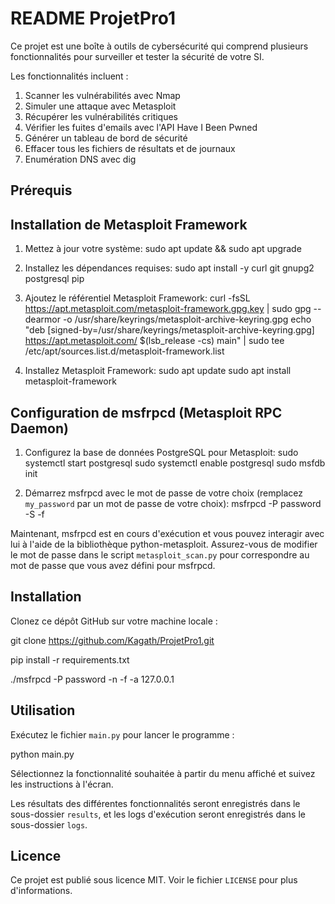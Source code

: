 # README ProjetPro1

Ce projet est une boîte à outils de cybersécurité qui comprend plusieurs fonctionnalités pour surveiller et tester la sécurité de votre SI. 

Les fonctionnalités incluent :

1. Scanner les vulnérabilités avec Nmap
2. Simuler une attaque avec Metasploit
3. Récupérer les vulnérabilités critiques
4. Vérifier les fuites d'emails avec l'API Have I Been Pwned
5. Générer un tableau de bord de sécurité
6. Effacer tous les fichiers de résultats et de journaux
7. Enumération DNS avec dig

## Prérequis

## Installation de Metasploit Framework

1. Mettez à jour votre système:
sudo apt update && sudo apt upgrade

2. Installez les dépendances requises:
sudo apt install -y curl git gnupg2 postgresql pip

3. Ajoutez le référentiel Metasploit Framework:
curl -fsSL https://apt.metasploit.com/metasploit-framework.gpg.key | sudo gpg --dearmor -o /usr/share/keyrings/metasploit-archive-keyring.gpg
echo "deb [signed-by=/usr/share/keyrings/metasploit-archive-keyring.gpg] https://apt.metasploit.com/ $(lsb_release -cs) main" | sudo tee /etc/apt/sources.list.d/metasploit-framework.list

4. Installez Metasploit Framework:
sudo apt update
sudo apt install metasploit-framework

## Configuration de msfrpcd (Metasploit RPC Daemon)

1. Configurez la base de données PostgreSQL pour Metasploit:
sudo systemctl start postgresql
sudo systemctl enable postgresql
sudo msfdb init

2. Démarrez msfrpcd avec le mot de passe de votre choix (remplacez `my_password` par un mot de passe de votre choix):
msfrpcd -P password -S -f

Maintenant, msfrpcd est en cours d'exécution et vous pouvez interagir avec lui à l'aide de la bibliothèque python-metasploit. Assurez-vous de modifier le mot de passe dans le script `metasploit_scan.py` pour correspondre au mot de passe que vous avez défini pour msfrpcd.

## Installation

Clonez ce dépôt GitHub sur votre machine locale :

git clone https://github.com/Kagath/ProjetPro1.git

pip install -r requirements.txt

./msfrpcd -P password -n -f -a 127.0.0.1

## Utilisation

Exécutez le fichier `main.py` pour lancer le programme :

python main.py

Sélectionnez la fonctionnalité souhaitée à partir du menu affiché et suivez les instructions à l'écran.

Les résultats des différentes fonctionnalités seront enregistrés dans le sous-dossier `results`, et les logs d'exécution seront enregistrés dans le sous-dossier `logs`.

## Licence

Ce projet est publié sous licence MIT. 
Voir le fichier `LICENSE` pour plus d'informations.
